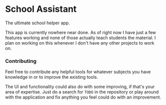 # School Assistant
The ultimate school helper app.

This app is currently nowhere near done. As of right now I have just a few features working and none of those actually teach students the material. I plan on working on this whenever I don't have any other projects to work on.

### Contributing
Feel free to contribute any helpful tools for whatever subjects you have knowledge in or to improve the existing tools.

The UI and functionality could also do with some improving, if that's your area of expertise. Just do a search for `TODO` in the repository or play around with the application and fix anything you feel could do with an improvement.
